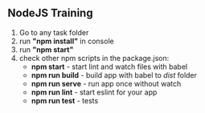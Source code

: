 ## NodeJS Training ##

1. Go to any task folder
2. run **"npm install"** in console
3. run **"npm start"**
4. check other npm scripts in the package.json:
    * **npm start** - start lint and watch files with babel
    * **npm run build** - build app with babel to *dist* folder
    * **npm run serve** - run app once without watch
    * **npm run lint** - start eslint for your app
    * **npm run test** - tests